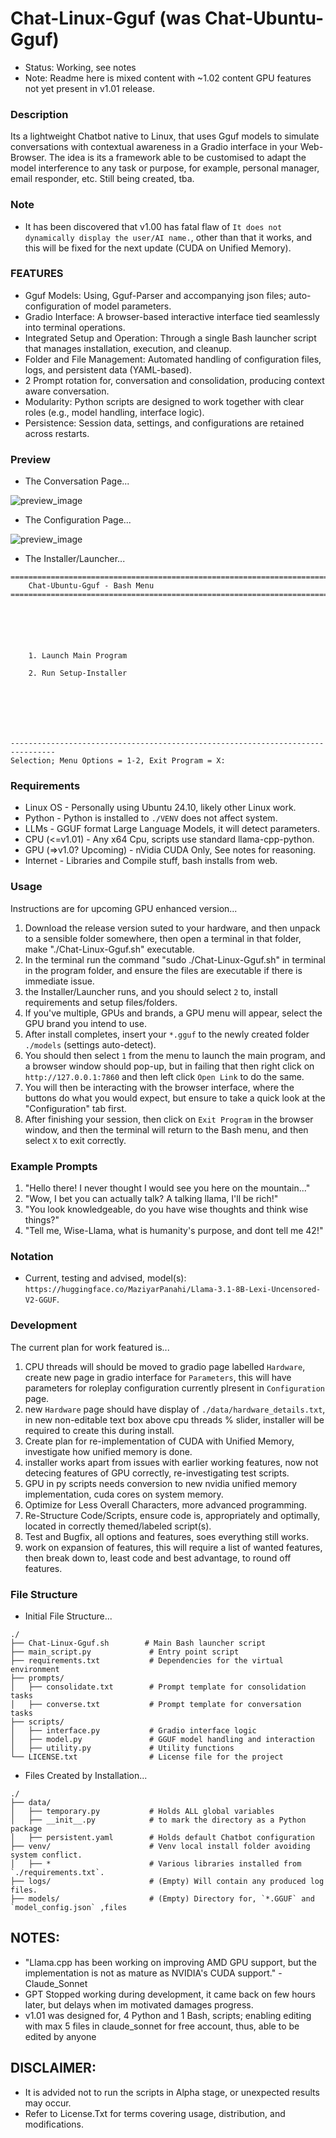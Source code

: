 # Chat-Linux-Gguf (was Chat-Ubuntu-Gguf)
- Status: Working, see notes
- Note: Readme here is mixed content with ~1.02 content GPU features not yet present in v1.01 release.

### Description
Its a lightweight Chatbot native to Linux, that uses Gguf models to simulate conversations with contextual awareness in a Gradio interface in your Web-Browser. The idea is its a framework able to be customised to adapt the model interference to any task or purpose, for example, personal manager, email responder, etc. Still being created, tba. 

### Note
- It has been discovered that v1.00 has fatal flaw of `It does not dynamically display the user/AI name.`, other than that it works, and this will be fixed for the next update (CUDA on Unified Memory).

### FEATURES
- Gguf Models: Using, Gguf-Parser and accompanying json files; auto-configuration of model parameters. 
- Gradio Interface: A browser-based interactive interface tied seamlessly into terminal operations.
- Integrated Setup and Operation: Through a single Bash launcher script that manages installation, execution, and cleanup.
- Folder and File Management: Automated handling of configuration files, logs, and persistent data (YAML-based).
- 2 Prompt rotation for, conversation and consolidation, producing context aware conversation.
- Modularity: Python scripts are designed to work together with clear roles (e.g., model handling, interface logic).
- Persistence: Session data, settings, and configurations are retained across restarts.

### Preview
- The Conversation Page...

![preview_image](media/conversation.png)

- The Configuration Page...

![preview_image](media/configuration.png)

- The Installer/Launcher...
```
================================================================================
    Chat-Ubuntu-Gguf - Bash Menu
================================================================================






    1. Launch Main Program

    2. Run Setup-Installer







--------------------------------------------------------------------------------
Selection; Menu Options = 1-2, Exit Program = X: 

```

### Requirements
- Linux OS - Personally using Ubuntu 24.10, likely other Linux work.
- Python - Python is installed to `./VENV` does not affect system.
- LLMs - GGUF format Large Language Models, it will detect parameters.
- CPU (<=v1.01) - Any x64 Cpu, scripts use standard llama-cpp-python. 
- GPU (=>v1.0? Upcoming) - nVidia CUDA Only, See notes for reasoning.
- Internet - Libraries and Compile stuff, bash installs from web.  

### Usage
Instructions are for upcoming GPU enhanced version...
1. Download the release version suted to your hardware, and then unpack to a sensible folder somewhere, then open a terminal in that folder, make "./Chat-Linux-Gguf.sh" executable.
1. In the terminal run the command "sudo ./Chat-Linux-Gguf.sh" in terminal in the program folder, and ensure the files are executable if there is immediate issue.
2. the Installer/Launcher runs, and you should select `2` to, install requirements and setup files/folders.
3. If you've multiple, GPUs and brands, a GPU menu will appear, select the GPU brand you intend to use.
3. After install completes, insert your `*.gguf` to the newly created folder `./models` (settings auto-detect).
4. You should then select `1` from the menu to launch the main program, and a browser window should pop-up, but in failing that then right click on `http://127.0.0.1:7860` and then left click `Open Link` to do the same.
5. You will then be interacting with the browser interface, where the buttons do what you would expect, but ensure to take a quick look at the "Configuration" tab first.
6. After finishing your session, then click on `Exit Program` in the browser window, and then the terminal will return to the Bash menu, and then select `X` to exit correctly. 

### Example Prompts
1) "Hello there! I never thought I would see you here on the mountain..."
2) "Wow, I bet you can actually talk? A talking llama, I'll be rich!"
3) "You look knowledgeable, do you have wise thoughts and think wise things?"
4) "Tell me, Wise-Llama, what is humanity's purpose, and dont tell me 42!"

### Notation
- Current, testing and advised, model(s): `https://huggingface.co/MaziyarPanahi/Llama-3.1-8B-Lexi-Uncensored-V2-GGUF`.

### Development
The current plan for work featured is...
1. CPU threads will should be moved to gradio page labelled `Hardware`, create new page in gradio interface for `Parameters`, this will have parameters for roleplay configuration currently plresent in `Configuration` page.  
2. new `Hardware` page should have display of `./data/hardware_details.txt`, in new non-editable text box above cpu threads % slider, installer will be required to create this during install.
1. Create plan for re-implementation of CUDA with Unified Memory, investigate how unified memory is done.
1. installer works apart from issues with earlier working features, now not detecing features of GPU correctly, re-investigating test scripts. 
3. GPU in py scripts needs conversion to new nvidia unified memory implementation, cuda cores on system memory.
1. Optimize for Less Overall Characters, more advanced programming. 
2. Re-Structure Code/Scripts, ensure code is, appropriately and optimally, located in correctly themed/labeled script(s).
2. Test and Bugfix, all options and features, soes everything still works.
5. work on expansion of features, this will require a list of wanted features, then break down to, least code and best advantage, to round off features.

### File Structure
- Initial File Structure...
```
./
├── Chat-Linux-Gguf.sh        # Main Bash launcher script
├── main_script.py             # Entry point script
├── requirements.txt           # Dependencies for the virtual environment
├── prompts/
│   ├── consolidate.txt        # Prompt template for consolidation tasks
│   ├── converse.txt           # Prompt template for conversation tasks
├── scripts/
│   ├── interface.py           # Gradio interface logic
│   ├── model.py               # GGUF model handling and interaction
│   ├── utility.py             # Utility functions
└── LICENSE.txt                # License file for the project
```
- Files Created by Installation...
```
./
├── data/
│   ├── temporary.py           # Holds ALL global variables
│   ├── __init__.py            # to mark the directory as a Python package
│   ├── persistent.yaml        # Holds default Chatbot configuration
├── venv/                      # Venv local install folder avoiding system conflict.
│   ├── *                      # Various libraries installed from `./requirements.txt`.
├── logs/                      # (Empty) Will contain any produced log files.
├── models/                    # (Empty) Directory for, `*.GGUF` and `model_config.json` ,files
```

## NOTES:
- "Llama.cpp has been working on improving AMD GPU support, but the implementation is not as mature as NVIDIA's CUDA support." -Claude_Sonnet
- GPT Stopped working during development, it came back on few hours later, but delays when im motivated damages progress.
- v1.01 was designed for, 4 Python and 1 Bash, scripts; enabling editing with max 5 files in claude_sonnet for free account, thus, able to be edited by anyone


## DISCLAIMER:
- It is advided not to run the scripts in Alpha stage, or unexpected results may occur.
- Refer to License.Txt for terms covering usage, distribution, and modifications.
